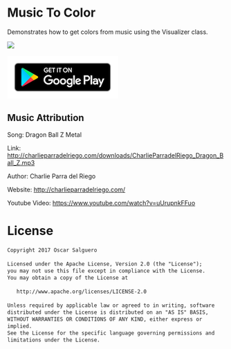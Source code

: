 # Music To Color

Demonstrates how to get colors from music using the Visualizer class.

<img src="https://github.com/RacZo/ColorExtractor/blob/master/media/music-to-color.gif" width=270>

[![Get it on Google Play](media/google-play-badge.png)](https://play.google.com/store/apps/details?id=com.oscarsalguero.musictocolor)


## Music Attribution

Song: Dragon Ball Z Metal

Link: http://charlieparradelriego.com/downloads/CharlieParradelRiego_Dragon_Ball_Z.mp3

Author: Charlie Parra del Riego

Website: http://charlieparradelriego.com/

Youtube Video: https://www.youtube.com/watch?v=uUrupnkFFuo


License
=======

    Copyright 2017 Oscar Salguero

    Licensed under the Apache License, Version 2.0 (the "License");
    you may not use this file except in compliance with the License.
    You may obtain a copy of the License at

       http://www.apache.org/licenses/LICENSE-2.0

    Unless required by applicable law or agreed to in writing, software
    distributed under the License is distributed on an "AS IS" BASIS,
    WITHOUT WARRANTIES OR CONDITIONS OF ANY KIND, either express or implied.
    See the License for the specific language governing permissions and
    limitations under the License.


